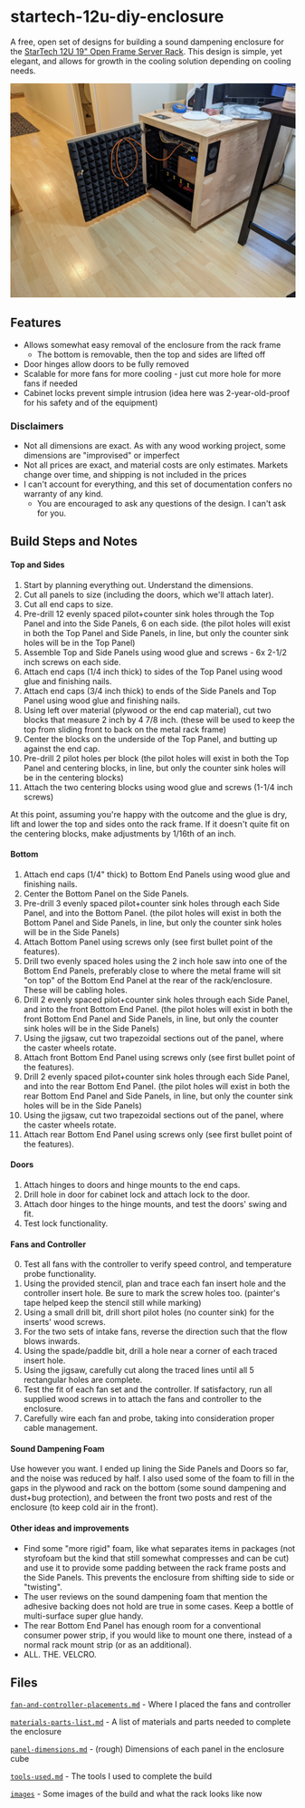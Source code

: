 # startech-12u-diy-enclosure
A free, open set of designs for building a sound dampening enclosure for the [StarTech 12U 19" Open Frame Server Rack](https://www.startech.com/en-us/server-management/4postrack12u). This design is simple, yet elegant, and allows for growth in the cooling solution depending on cooling needs. 

![Completed Enclosure](/images/front-door-open-side.jpg)

## Features
 * Allows somewhat easy removal of the enclosure from the rack frame
   * The bottom is removable, then the top and sides are lifted off
 * Door hinges allow doors to be fully removed
 * Scalable for more fans for more cooling - just cut more hole for more fans if needed
 * Cabinet locks prevent simple intrusion (idea here was 2-year-old-proof for his safety and of the equipment)

### Disclaimers

 * Not all dimensions are exact. As with any wood working project, some dimensions are "improvised" or imperfect
 * Not all prices are exact, and material costs are only estimates. Markets change over time, and shipping is not included in the prices
 * I can't account for everything, and this set of documentation confers no warranty of any kind.
   * You are encouraged to ask any questions of the design. I can't ask for you.

## Build Steps and Notes

#### Top and Sides
 1. Start by planning everything out. Understand the dimensions.
 2. Cut all panels to size (including the doors, which we'll attach later).
 3. Cut all end caps to size.
 4. Pre-drill 12 evenly spaced pilot+counter sink holes through the Top Panel and into the Side Panels, 6 on each side.
    (the pilot holes will exist in both the Top Panel and Side Panels, in line, but only the counter sink holes will be in the Top Panel)
 5. Assemble Top and Side Panels using wood glue and screws - 6x 2-1/2 inch screws on each side.
 6. Attach end caps (1/4 inch thick) to sides of the Top Panel using wood glue and finishing nails.
 7. Attach end caps (3/4 inch thick) to ends of the Side Panels and Top Panel using wood glue and finishing nails.
 8. Using left over material (plywood or the end cap material), cut two blocks that measure 2 inch by 4 7/8 inch.
    (these will be used to keep the top from sliding front to back on the metal rack frame)
 10. Center the blocks on the underside of the Top Panel, and butting up against the end cap.
 11. Pre-drill 2 pilot holes per block
     (the pilot holes will exist in both the Top Panel and centering blocks, in line, but only the counter sink holes will be in the centering blocks)
 13. Attach the two centering blocks using wood glue and screws (1-1/4 inch screws)

At this point, assuming you're happy with the outcome and the glue is dry, lift and lower the top and sides onto the rack frame. If it doesn't quite fit on the centering blocks, make adjustments by 1/16th of an inch.

#### Bottom
 1. Attach end caps (1/4" thick) to Bottom End Panels using wood glue and finishing nails.
 3. Center the Bottom Panel on the Side Panels.
 4. Pre-drill 3 evenly spaced pilot+counter sink holes through each Side Panel, and into the Bottom Panel.
    (the pilot holes will exist in both the Bottom Panel and Side Panels, in line, but only the counter sink holes will be in the Side Panels)
 5. Attach Bottom Panel using screws only (see first bullet point of the features).
 6. Drill two evenly spaced holes using the 2 inch hole saw into one of the Bottom End Panels, preferably close to where the metal frame will sit "on top" of the Bottom End Panel at the rear of the rack/enclosure. These will be cabling holes.
 7. Drill 2 evenly spaced pilot+counter sink holes through each Side Panel, and into the front Bottom End Panel.
    (the pilot holes will exist in both the front Bottom End Panel and Side Panels, in line, but only the counter sink holes will be in the Side Panels)
 8. Using the jigsaw, cut two trapezoidal sections out of the panel, where the caster wheels rotate.
 9. Attach front Bottom End Panel using screws only (see first bullet point of the features).
 10. Drill 2 evenly spaced pilot+counter sink holes through each Side Panel, and into the rear Bottom End Panel.
     (the pilot holes will exist in both the rear Bottom End Panel and Side Panels, in line, but only the counter sink holes will be in the Side Panels)
 11. Using the jigsaw, cut two trapezoidal sections out of the panel, where the caster wheels rotate.
 12. Attach rear Bottom End Panel using screws only (see first bullet point of the features).


#### Doors
 1. Attach hinges to doors and hinge mounts to the end caps.
 2. Drill hole in door for cabinet lock and attach lock to the door.
 3. Attach door hinges to the hinge mounts, and test the doors' swing and fit.
 4. Test lock functionality.


#### Fans and Controller
 0. Test all fans with the controller to verify speed control, and temperature probe functionality.
 1. Using the provided stencil, plan and trace each fan insert hole and the controller insert hole. Be sure to mark the screw holes too. 
    (painter's tape helped keep the stencil still while marking)
 3. Using a small drill bit, drill short pilot holes (no counter sink) for the inserts' wood screws.
 4. For the two sets of intake fans, reverse the direction such that the flow blows inwards.
 5. Using the spade/paddle bit, drill a hole near a corner of each traced insert hole.
 6. Using the jigsaw, carefully cut along the traced lines until all 5 rectangular holes are complete.
 7. Test the fit of each fan set and the controller. If satisfactory, run all supplied wood screws in to attach the fans and controller to the enclosure.
 8. Carefully wire each fan and probe, taking into consideration proper cable management.

#### Sound Dampening Foam
Use however you want. I ended up lining the Side Panels and Doors so far, and the noise was reduced by half. I also used some of the foam to fill in the gaps in the plywood and rack on the bottom (some sound dampening and dust+bug protection), and between the front two posts and rest of the enclosure (to keep cold air in the front).

#### Other ideas and improvements
 * Find some "more rigid" foam, like what separates items in packages (not styrofoam but the kind that still somewhat compresses and can be cut) and use it to provide some padding between the rack frame posts and the Side Panels. This prevents the enclosure from shifting side to side or "twisting".
 * The user reviews on the sound dampening foam that mention the adhesive backing does not hold are true in some cases. Keep a bottle of multi-surface super glue handy.
 * The rear Bottom End Panel has enough room for a conventional consumer power strip, if you would like to mount one there, instead of a normal rack mount strip (or as an additional).
 * ALL. THE. VELCRO.


## Files

[`fan-and-controller-placements.md`](https://github.com/cascadeth/startech-12u-diy-enclosure/blob/main/fan-and-controller-placements.md) - Where I placed the fans and controller

[`materials-parts-list.md`](https://github.com/cascadeth/startech-12u-diy-enclosure/blob/main/materials-parts-list.md) - A list of materials and parts needed to complete the enclosure

[`panel-dimensions.md`](https://github.com/cascadeth/startech-12u-diy-enclosure/blob/main/panel-dimensions.md) - (rough) Dimensions of each panel in the enclosure cube

[`tools-used.md`](https://github.com/cascadeth/startech-12u-diy-enclosure/blob/main/tools-used.md) - The tools I used to complete the build

[`images`](https://github.com/cascadeth/startech-12u-diy-enclosure/tree/main/images) - Some images of the build and what the rack looks like now
